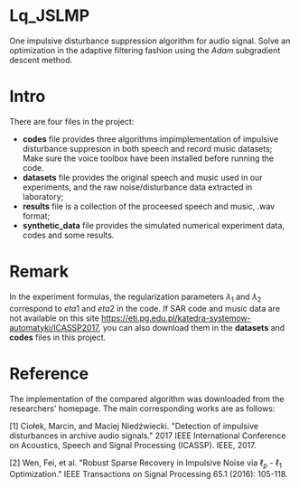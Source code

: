 # Lq_JSLMP
One impulsive disturbance suppression algorithm for audio signal. 
Solve an optimization in the adaptive filtering fashion using the *Adam* subgradient descent method.


#  Intro
 There are four files in the project:
 * **codes** file  provides three algorithms impimplementation of impulsive disturbance suppresion in both speech and record music datasets; Make sure the voice toolbox have been installed before running the code.
 * **datasets** file provides the original speech and music used in our experiments, and the raw noise/disturbance data extracted in laboratory; 
 * **results** file is a collection of the proceesed speech and music, .wav format;
 * **synthetic_data** file provides the simulated numerical experiment data, codes and some results. 
 
 # Remark
In the experiment formulas, the regularization parameters $\lambda_1$ and $\lambda_2$ correspond to $eta1$ and $eta2$ in the code. If SAR code and music data are not available on this site https://eti.pg.edu.pl/katedra-systemow-automatyki/ICASSP2017, you can also download them in the  **datasets** and **codes** files in this project.
  
# Reference
The implementation of the compared algorithm was downloaded from the researchers' homepage. The main corresponding works are as follows:

[1] Ciołek, Marcin, and Maciej Niedźwiecki. "Detection of impulsive disturbances in archive audio signals." 2017 IEEE International Conference on Acoustics, Speech and Signal Processing (ICASSP). IEEE, 2017.

[2] Wen, Fei, et al. "Robust Sparse Recovery in Impulsive Noise via $\ell_p$ - $\ell_1$ Optimization." IEEE Transactions on Signal Processing 65.1 (2016): 105-118.
